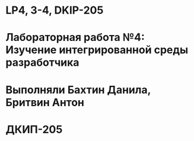 # LP4, 3-4, DKIP-205

# Лабораторная работа №4: Изучение интегрированной среды разработчика
# Выполняли Бахтин Данила, Бритвин Антон
# ДКИП-205
